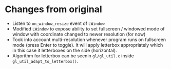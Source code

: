 # Changes from original

* Listen to `on_window_resize` event of `LWindow`
* Modified `LWindow` to expose ability to set fullscreen / windowed mode of window with coordinate changed to newer resolution (for now)
* Took into account multi-resolution whenever program runs on fullscreen mode (press Enter to toggle). It will apply letterbox appropriately which in this case it letterboxes on the side (horizontal).
* Algorithm for letterbox can be seenin `gl/gl_util.c` inside `gl_util_adapt_to_letterbox()`.

